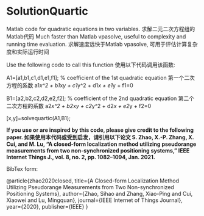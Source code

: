 # SolutionQuartic
Matlab code for quadratic equations in two variables. 求解二元二次方程组的Matlab代码
Much faster than Matlab vpasolve, useful to complexity and running time evaluation. 求解速度远快于Matlab vpasolve, 可用于评估计算复杂度和实际运行时间


Use the following code to call this function 使用以下代码调用该函数:

A1=[a1,b1,c1,d1,e1,f1]; % coefficient of the 1st quadratic equation 第一个二次方程的系数 a1*x^2 + b1*x*y + c1*y^2 + d1*x + e1*y + f1=0

B1=[a2,b2,c2,d2,e2,f2]; % coefficient of the 2nd quadratic equation 第二个二次方程的系数 a2*x^2 + b2*x*y + c2*y^2 + d2*x + e2*y + f2=0

[x,y]=solvequartic(A1,B1);


**If you use or are inspired by this code, please give credit to the following paper. 如果使用本代码或受到启发，请引用以下论文
S. Zhao, X.-P. Zhang, X. Cui, and M. Lu, “A closed-form localization method utilizing pseudorange measurements from two non-synchronized positioning systems,” IEEE Internet Things J., vol. 8, no. 2, pp. 1082–1094, Jan. 2021.**

BibTex form:

@article{zhao2020closed,
  title={A Closed-form Localization Method Utilizing Pseudorange Measurements from Two Non-synchronized Positioning Systems},
  author={Zhao, Sihao and Zhang, Xiao-Ping and Cui, Xiaowei and Lu, Mingquan},
  journal={IEEE Internet of Things Journal},
  year={2020},
  publisher={IEEE}
}
